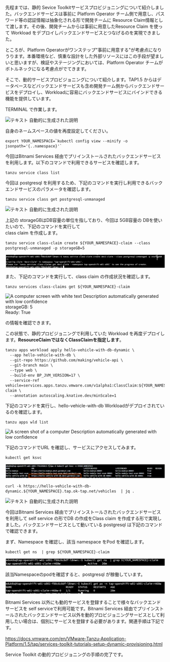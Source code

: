 
先程までは、静的 Sevice
Toolkitサービスプロビジョニングについて紹介しました。バックエンドサービスは事前に
Platform Operator
チーム側で用意し、パスワード等の認証情報は抽象化される形で開発チームに
Resource
Claim情報として渡します。その後、開発チームからは事前に用意したResource
Claim を使って Workload
をデプロイしバックエンドサービスとつなげるのを実現できました。

ところが、Platform
Operatorがワンステップ"事前に用意する"が考慮点になりうります。本番環境など、慎重な設計をした外部リソースにはこの手段が望ましいと思いますが、検証やステージングにおいては、Platform
Operator チームがボトルネックになる考慮点がでてきます。

そこで、動的サービスプロビジョニングについて紹介します。TAP1.5
からはデータベースなどバックエンドサービスも含め開発チーム側からバックエンドサービスをデプロイし、Workloadに容易にバックエンドサービスにバインドできる機能を提供しています。

TERMINAL で作業します。

![テキスト
自動的に生成された説明](../media/image2.png)

自身のネームスペースの値を再度設定してください。

```execute
export YOUR_NAMESPACE=`kubectl config view --minify -o jsonpath='{..namespace}'`
```


今回はBitnami Services
経由でプリインストールされたバックエンドサービスを利用します。以下のコマンドで利用できるサービスを確認します。

```execute
tanzu service class list
```

今回は postgresql
を利用するため、下記のコマンドを実行し利用できるバックエンドサービスのパラメータを確認します。


```execute
tanzu service class get postgresql-unmanaged
```


![テキスト
自動的に生成された説明](../media/image23.png)

上記の storageGBはDB容量の単位を指しており、今回は 5GB容量の
DBを使いたいので、下記のコマンドを実行して\
class claim を作成します。

```execute
tanzu service class-claim create ${YOUR_NAMESPACE}-claim --class postgresql-unmanaged -p storageGB=5
```

![](../media/image24.png)

また、下記のコマンドを実行して、class claim の作成状況を確認します。

```execute
tanzu services class-claims get ${YOUR_NAMESPACE}-claim  
```


![A computer screen with white text Description automatically generated
with low confidence](../media/image25.png)\
storageGB: 5\
Ready: True

の情報を確認できます。

この状態で、静的プロビジョニングで利用していた Workload
を再度デプロイします。**ResourceClaimではなくClassClaimを指定します**。

```execute
tanzu apps workload apply hello-vehicle-with-db-dynamic \
  --app hello-vehicle-with-db \
  --git-repo https://github.com/making/vehicle-api \
  --git-branch main \
  --type web \
  --build-env BP_JVM_VERSION=17 \
  --service-ref vehicle=services.apps.tanzu.vmware.com/v1alpha1:ClassClaim:${YOUR_NAMESPACE}-claim \
  --annotation autoscaling.knative.dev/minScale=1
```


下記のコマンドを実行し、hello-vehicle-with-db
Workloadがデプロイされているのを確認します。

```execute
tanzu apps wld list
```


![A screen shot of a computer Description automatically generated with
low confidence](../media/image26.png)

下記のコマンドでURL を確認し、サービスにアクセスしてみます。

```execute
kubectl get ksvc
```

![](../media/image27.png)

```execute
curl -k https://hello-vehicle-with-db-dynamic.${YOUR_NAMESPACE}.tap.ok-tap.net/vehicles  | jq .
```

![テキスト
自動的に生成された説明](../media/image28.png)

今回はBitnami Services
経由でプリインストールされたバックエンドサービスを利用して self service
の形でDB の作成をClass claim
を作成する形で実現しました。バックエンドサービスとして動いている
postgresql は下記のコマンドで確認できます。

まず、Namespace を確認し、該当 namespace をPod を確認します。

```execute
kubectl get ns  | grep ${YOUR_NAMESPACE}-claim
```

![](../media/image29.png)

該当Namespaceのpodを確認すると、postgresql が稼働しています。

![](../media/image30.png)

Bitnami Services
以外にも動的サービスを登録することで様々なバックエンドサービスを self
serviceで利用可能です。Bitnami Services
経由でプリインストールされたバックエンドサービス以外を動的プロビジョニングサービスとして利用したい場合は、個別にサービスを登録する必要があります。関連手順は下記です。\
\
<https://docs.vmware.com/en/VMware-Tanzu-Application-Platform/1.5/tap/services-toolkit-tutorials-setup-dynamic-provisioning.html>

Service Toolkit の動的プロビジョニングの手順の完了です。
